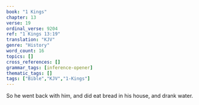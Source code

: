 ```yaml
---
book: "1 Kings"
chapter: 13
verse: 19
ordinal_verse: 9204
ref: "1 Kings 13:19"
translation: "KJV"
genre: "History"
word_count: 16
topics: []
cross_references: []
grammar_tags: [inference-opener]
thematic_tags: []
tags: ["Bible","KJV","1-Kings"]
---
```

So he went back with him, and did eat bread in his house, and drank water.
